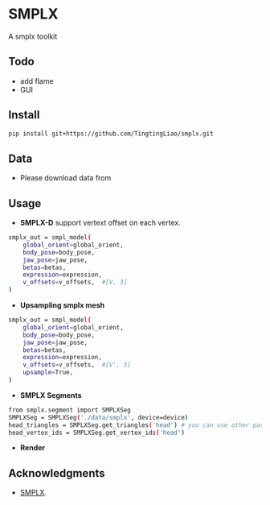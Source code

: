 # SMPLX 
A smplx toolkit

## Todo 
- add flame 
- GUI 

## Install 
```bash 
pip install git+https://github.com/TingtingLiao/smplx.git 
```

## Data
- Please download data from 

## Usage 
- **SMPLX-D** support vertext offset on each vertex. 
```bash  
smplx_out = smpl_model( 
    global_orient=global_orient,
    body_pose=body_pose,
    jaw_pose=jaw_pose, 
    betas=betas,
    expression=expression,
    v_offsets=v_offsets,  #[V, 3]
) 
```

- **Upsampling smplx mesh**   
```bash 
smplx_out = smpl_model( 
    global_orient=global_orient,
    body_pose=body_pose,
    jaw_pose=jaw_pose, 
    betas=betas,
    expression=expression,
    v_offsets=v_offsets,  #[V', 3]
    upsample=True, 
)
``` 
- **SMPLX Segments**

<!-- ![Screenshot from 2024-07-08 18-49-33](https://github.com/TingtingLiao/smplx/assets/45743512/504c4572-5039-4a77-946f-52ee14275376) -->

```bash 
from smplx.segment import SMPLXSeg
SMPLXSeg = SMPLXSeg('./data/smplx', device=device)
head_triangles = SMPLXSeg.get_triangles('head') # you can use other parts such as 'neck', eyballs, 
head_vertex_ids = SMPLXSeg.get_vertex_ids('head') 
```

- **Render**



## Acknowledgments 
- [SMPLX](https://github.com/vchoutas/smplx). 
